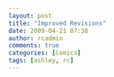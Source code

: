 ```yaml
---
layout: post
title: "Improved Revisions"
date: 2009-04-21 07:38
author: rcadmin
comments: true
categories: [Comics]
tags: [ashley, rc]
---
```

<a href="http://bitsmack.com/comics/2009/04/21/improved-revisions/"><img src="http://dl.bitsmack.com/uploads/2009/04/20090421.jpg" alt="" title="And the Emmy for Most Radical Drama Show goes to RC!" class="alignnone size-full wp-image-1620" /></a>
